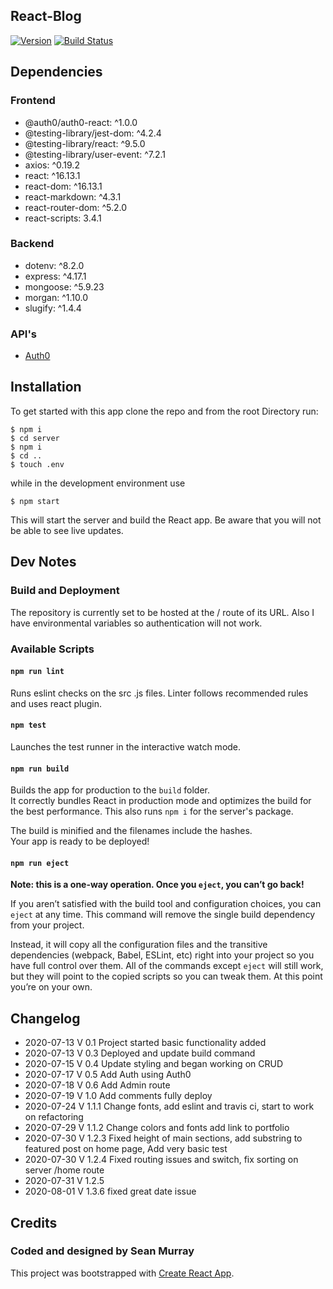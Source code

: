 ## React-Blog
[![Version](https://img.shields.io/badge/version-1.3.6-brightgreen.svg)](https://github.com/seanjmurray/react-blog)
[![Build Status](https://travis-ci.com/seanjmurray/react-blog.svg?branch=master)](https://travis-ci.com/seanjmurray/react-blog)


## Dependencies

### Frontend 
  - @auth0/auth0-react: ^1.0.0
  - @testing-library/jest-dom: ^4.2.4
  - @testing-library/react: ^9.5.0
  - @testing-library/user-event: ^7.2.1
  - axios: ^0.19.2
  - react: ^16.13.1
  - react-dom: ^16.13.1
  - react-markdown: ^4.3.1
  - react-router-dom: ^5.2.0
  - react-scripts: 3.4.1
### Backend
  - dotenv: ^8.2.0
  - express: ^4.17.1
  - mongoose: ^5.9.23
  - morgan: ^1.10.0
  - slugify: ^1.4.4

### API's
 - [Auth0](https://auth0.com/)
    
## Installation

To get started with this app clone the repo and from the root Directory run:

```
$ npm i
$ cd server
$ npm i
$ cd ..
$ touch .env
``` 

while in the development environment use

```
$ npm start
```

This will start the server and build the React app. Be aware that you will not be able to see live updates.

## Dev Notes

### Build and Deployment
The repository is currently set to be hosted at the / route of its URL.  Also I have environmental variables so authentication will not work.

### Available Scripts 

#### `npm run lint`

Runs eslint checks on the src .js files. Linter follows recommended rules and uses react plugin.

#### `npm test`

Launches the test runner in the interactive watch mode.<br />

#### `npm run build`

Builds the app for production to the `build` folder.<br />
It correctly bundles React in production mode and optimizes the build for the best performance. This also runs `npm i` for the server's package.

The build is minified and the filenames include the hashes.<br />
Your app is ready to be deployed!
#### `npm run eject`

**Note: this is a one-way operation. Once you `eject`, you can’t go back!**

If you aren’t satisfied with the build tool and configuration choices, you can `eject` at any time. This command will remove the single build dependency from your project.

Instead, it will copy all the configuration files and the transitive dependencies (webpack, Babel, ESLint, etc) right into your project so you have full control over them. All of the commands except `eject` will still work, but they will point to the copied scripts so you can tweak them. At this point you’re on your own.

## Changelog
 - 2020-07-13 V 0.1 Project started basic functionality added
 - 2020-07-13 V 0.3 Deployed and update build command
 - 2020-07-15 V 0.4 Update styling and began working on CRUD
 - 2020-07-17 V 0.5 Add Auth using Auth0
 - 2020-07-18 V 0.6 Add Admin route 
 - 2020-07-19 V 1.0 Add comments fully deploy
 - 2020-07-24 V 1.1.1 Change fonts, add eslint and travis ci, start to work on refactoring
 - 2020-07-29 V 1.1.2 Change colors and fonts add link to portfolio
 - 2020-07-30 V 1.2.3 Fixed height of main sections, add substring to featured post on home page, Add very basic test
 - 2020-07-30 V 1.2.4 Fixed routing issues and switch, fix sorting on server /home route
 - 2020-07-31 V 1.2.5 
 - 2020-08-01 V 1.3.6 fixed great date issue
 
## Credits

### Coded and designed by Sean Murray

This project was bootstrapped with [Create React App](https://github.com/facebook/create-react-app).